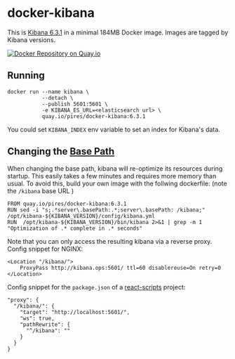 # docker-kibana

This is [Kibana 6.3.1](https://github.com/elastic/kibana) in a minimal 184MB Docker image. Images are tagged by Kibana versions.

[![Docker Repository on Quay.io](https://quay.io/repository/pires/docker-kibana/status "Docker Repository on Quay.io")](https://quay.io/repository/pires/docker-kibana)

## Running

```
docker run --name kibana \
           --detach \
           --publish 5601:5601 \
           -e KIBANA_ES_URL=<elasticsearch url> \
           quay.io/pires/docker-kibana:6.3.1
```

You could set `KIBANA_INDEX` env variable to set an index for Kibana's data.

## Changing the [Base Path](https://www.elastic.co/guide/en/kibana/current/settings.html)
When changing the base path, kibana will re-optimize its resources during startup. This easily takes a few minutes and requires more memory than usual. To avoid this, build your own image with the follwing dockerfile: (note the `/kibana` base URL )

    FROM quay.io/pires/docker-kibana:6.3.1
    RUN sed -i "s;.*server\.basePath:.*;server\.basePath: /kibana;" /opt/kibana-${KIBANA_VERSION}/config/kibana.yml
    RUN  /opt/kibana-${KIBANA_VERSION}/bin/kibana 2>&1 | grep -m 1 "Optimization of .* complete in .* seconds"

Note that you can only access the resulting kibana via a reverse proxy. Config snippet for NGINX:

    <Location "/kibana/">
        ProxyPass http://kibana.ops:5601/ ttl=60 disablereuse=On retry=0
    </Location>

Config snippet for the `package.json` of a [react-scripts](https://www.npmjs.com/package/react-scripts) project:

    "proxy": {
      "/kibana/": {
        "target": "http://localhost:5601/",
        "ws": true,
        "pathRewrite": {
          "^/kibana": ""
        }
      }
    }
